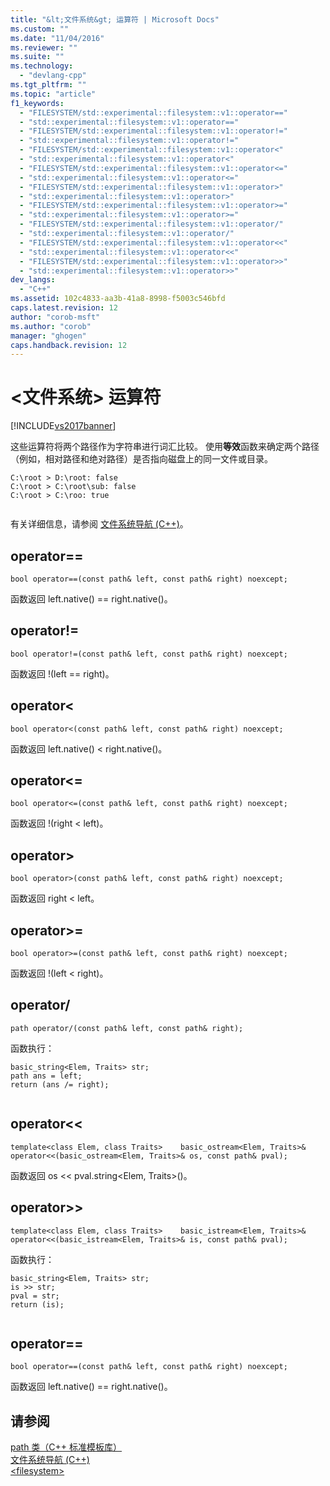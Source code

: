 ```yaml
---
title: "&lt;文件系统&gt; 运算符 | Microsoft Docs"
ms.custom: ""
ms.date: "11/04/2016"
ms.reviewer: ""
ms.suite: ""
ms.technology: 
  - "devlang-cpp"
ms.tgt_pltfrm: ""
ms.topic: "article"
f1_keywords: 
  - "FILESYSTEM/std::experimental::filesystem::v1::operator=="
  - "std::experimental::filesystem::v1::operator=="
  - "FILESYSTEM/std::experimental::filesystem::v1::operator!="
  - "std::experimental::filesystem::v1::operator!="
  - "FILESYSTEM/std::experimental::filesystem::v1::operator<"
  - "std::experimental::filesystem::v1::operator<"
  - "FILESYSTEM/std::experimental::filesystem::v1::operator<="
  - "std::experimental::filesystem::v1::operator<="
  - "FILESYSTEM/std::experimental::filesystem::v1::operator>"
  - "std::experimental::filesystem::v1::operator>"
  - "FILESYSTEM/std::experimental::filesystem::v1::operator>="
  - "std::experimental::filesystem::v1::operator>="
  - "FILESYSTEM/std::experimental::filesystem::v1::operator/"
  - "std::experimental::filesystem::v1::operator/"
  - "FILESYSTEM/std::experimental::filesystem::v1::operator<<"
  - "std::experimental::filesystem::v1::operator<<"
  - "FILESYSTEM/std::experimental::filesystem::v1::operator>>"
  - "std::experimental::filesystem::v1::operator>>"
dev_langs: 
  - "C++"
ms.assetid: 102c4833-aa3b-41a8-8998-f5003c546bfd
caps.latest.revision: 12
author: "corob-msft"
ms.author: "corob"
manager: "ghogen"
caps.handback.revision: 12
---
```

# &lt;文件系统&gt; 运算符
[!INCLUDE[vs2017banner](../assembler/inline/includes/vs2017banner.md)]

这些运算符将两个路径作为字符串进行词汇比较。 使用**等效**函数来确定两个路径（例如，相对路径和绝对路径）是否指向磁盘上的同一文件或目录。  
  
```  
C:\root > D:\root: false  
C:\root > C:\root\sub: false  
C:\root > C:\roo: true  
  
```  
  
 有关详细信息，请参阅 [文件系统导航 \(C\+\+\)](../standard-library/file-system-navigation.md)。  
  
## operator\=\=  
  
```  
bool operator==(const path& left, const path& right) noexcept;  
```  
  
 函数返回 left.native\(\) \=\= right.native\(\)。  
  
## operator\!\=  
  
```  
bool operator!=(const path& left, const path& right) noexcept;  
```  
  
 函数返回 \!\(left \=\= right\)。  
  
## operator\<  
  
```  
bool operator<(const path& left, const path& right) noexcept;  
```  
  
 函数返回 left.native\(\) \< right.native\(\)。  
  
## operator\<\=  
  
```  
bool operator<=(const path& left, const path& right) noexcept;  
```  
  
 函数返回 \!\(right \< left\)。  
  
## operator\>  
  
```  
bool operator>(const path& left, const path& right) noexcept;  
```  
  
 函数返回 right \< left。  
  
## operator\>\=  
  
```  
bool operator>=(const path& left, const path& right) noexcept;  
```  
  
 函数返回 \!\(left \< right\)。  
  
## operator\/  
  
```  
path operator/(const path& left, const path& right);  
```  
  
 函数执行：  
  
```  
basic_string<Elem, Traits> str;  
path ans = left;  
return (ans /= right);  
  
```  
  
## operator\<\<  
  
```  
template<class Elem, class Traits>    basic_ostream<Elem, Traits>&    operator<<(basic_ostream<Elem, Traits>& os, const path& pval);  
```  
  
 函数返回 os \<\< pval.string\<Elem, Traits\>\(\)。  
  
## operator\>\>  
  
```  
template<class Elem, class Traits>    basic_istream<Elem, Traits>&    operator<<(basic_istream<Elem, Traits>& is, const path& pval);  
```  
  
 函数执行：  
  
```  
basic_string<Elem, Traits> str;  
is >> str;  
pval = str;  
return (is);  
  
```  
  
## operator\=\=  
  
```  
bool operator==(const path& left, const path& right) noexcept;  
```  
  
 函数返回 left.native\(\) \=\= right.native\(\)。  
  
## 请参阅  
 [path 类（C\+\+ 标准模板库）](../standard-library/path-class-cpp-standard-template-library.md)   
 [文件系统导航 \(C\+\+\)](../standard-library/file-system-navigation.md)   
 [\<filesystem\>](../standard-library/filesystem.md)